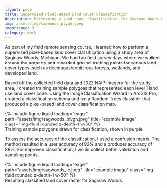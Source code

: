 ```yaml
---
layout: page
title: Supervised Pixel-Based Land Cover Classification
description: Performing a land cover classification for Saginaw Woods using remote sensing imagery and field data.
img: assets/img/sagwoods_plygn.jpeg
importance: 3
category: work
---
```


As part of my field remote sensing course, I learned how to perform a supervised pixel-based land cover classification using a study area of Saginaw Woods, Michigan. We had two field survey days where we walked around the property and recorded ground-truthing points for various land cover types, such as deciduous/coniferous forests, wetlands, and developed land.

Based off the collected field data and 2022 NAIP imagery for the study area, I created training sample polygons that represented each level 1 land use land cover code. Using the Image Classification Wizard in ArcGIS Pro, I created a classification schema and ran a Random Trees classifier that produced a pixel-based land cover classification map.

<div class="row justify-content-center text-center">
    <div class="col-sm mt-3 mt-md-0">
        {% include figure.liquid loading="eager" path="assets/img/sagwoods_plygn.jpeg" title="example image" class="img-fluid rounded z-depth-1 w-50" %}
    </div>
</div>
<div class="caption">
    Training sample polygons drawn for classification, shown in purple.
</div>

To assess the accuracy of the classification, I used a confusion matrix. The method resulted in a user accuracy of 92% and a producer accuracy of 88%. For improved classification, I would collect better validation and sampling points.

<div class="row justify-content-center text-center">
    <div class="col-sm mt-3 mt-md-0">
        {% include figure.liquid loading="eager" path="assets/img/sagwoods_lc.jpeg" title="example image" class="img-fluid rounded z-depth-1 w-50" %}
    </div>
</div>
<div class="caption">
    Resulting classified land cover raster for Saginaw Woods.
</div>